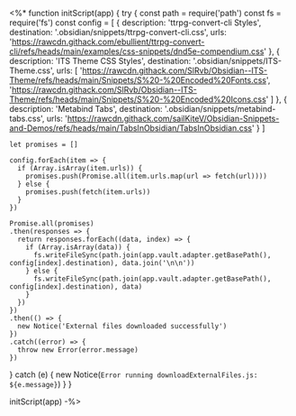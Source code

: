 <%*
function initScript(app) {
  try {
    const path = require('path')
    const fs = require('fs')
    const config = [
        {
          description: 'ttrpg-convert-cli Styles',
          destination: '.obsidian/snippets/ttrpg-convert-cli.css',
          urls: 'https://rawcdn.githack.com/ebullient/ttrpg-convert-cli/refs/heads/main/examples/css-snippets/dnd5e-compendium.css'
        },
        {
          description: 'ITS Theme CSS Styles',
          destination: '.obsidian/snippets/ITS-Theme.css',
          urls: [
            'https://rawcdn.githack.com/SlRvb/Obsidian--ITS-Theme/refs/heads/main/Snippets/S%20-%20Encoded%20Fonts.css',
            'https://rawcdn.githack.com/SlRvb/Obsidian--ITS-Theme/refs/heads/main/Snippets/S%20-%20Encoded%20Icons.css'
          ]
        },
        {
          description: 'Metabind Tabs',
          destination: '.obsidian/snippets/metabind-tabs.css',
          urls: 'https://rawcdn.githack.com/sailKiteV/Obsidian-Snippets-and-Demos/refs/heads/main/TabsInObsidian/TabsInObsidian.css'
        }
      ]
    
    let promises = []
    
    config.forEach(item => {
      if (Array.isArray(item.urls)) {
        promises.push(Promise.all(item.urls.map(url => fetch(url))))
      } else {
        promises.push(fetch(item.urls))
      }
    })
    
    Promise.all(promises)
    .then(responses => {
      return responses.forEach((data, index) => {
        if (Array.isArray(data)) {
          fs.writeFileSync(path.join(app.vault.adapter.getBasePath(), config[index].destination), data.join('\n\n'))
        } else {
          fs.writeFileSync(path.join(app.vault.adapter.getBasePath(), config[index].destination), data)
        }
      })
    })
    .then(() => {
      new Notice('External files downloaded successfully')
    })
    .catch((error) => {
      throw new Error(error.message)
    })
  } catch (e) {
    new Notice(`Error running downloadExternalFiles.js: ${e.message}`)
  }
}

initScript(app)
-%>